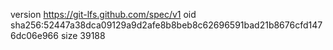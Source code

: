 version https://git-lfs.github.com/spec/v1
oid sha256:52447a38dca09129a9d2afe8b8beb8c62696591bad21b8676cfd1476dc06e966
size 39188
